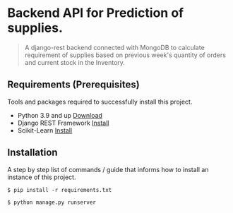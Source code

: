 # Backend API for Prediction of supplies.
> A django-rest backend connected with MongoDB to calculate requirement of supplies based on previous week's quantity of orders and current stock in the Inventory.

## Requirements  (Prerequisites)
Tools and packages required to successfully install this project.

* Python 3.9 and up [Download](https://www.python.org/downloads/)
* Django REST Framework [Install](https://www.django-rest-framework.org/#installation)
* Scikit-Learn [Install](https://scikit-learn.org/stable/install.html)

## Installation
A step by step list of commands / guide that informs how to install an instance of this project. 

`$ pip install -r requirements.txt`

`$ python manage.py runserver`
